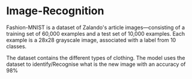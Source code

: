 # Image-Recognition

Fashion-MNIST is a dataset of Zalando's article images—consisting of a training set of 60,000 examples and a test set of 10,000 examples.
Each example is a 28x28 grayscale image, associated with a label from 10 classes.

The dataset contains the different types of clothing. The model uses the dataset to identify/Recognise what is the new image with an accuracy of 98%
